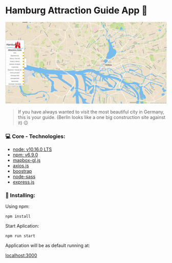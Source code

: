 # Hamburg Attraction Guide App :city_sunset:
![Preview Screenshot](public/images/hamburg-attraction-guide-screenshot.png)
> If you have always wanted to visit the most beautiful city in Germany, this is your guide. (Berlin looks like a one big construction site against it) :wink:


### :computer: Core - Technologies:
* [node: v10.16.0 LTS](https://nodejs.org/de/download/)
* [npm: v6.9.0](https://nodejs.org/de/download/)
* [mapbox-gl.js](https://docs.mapbox.com/mapbox-gl-js/api/)
* [axios.js](https://github.com/axios/axios)
* [boostrap](https://getbootstrap.com/docs/4.3/getting-started/introduction/)
* [node-sass](https://www.npmjs.com/package/node-sass)
* [express.js](https://expressjs.com/)

### :construction: Installing:
Using npm:
```
npm install
```

Start Aplication:
```
npm run start
```
Application will be as default running at:

[localhost:3000](localhost:3000)

